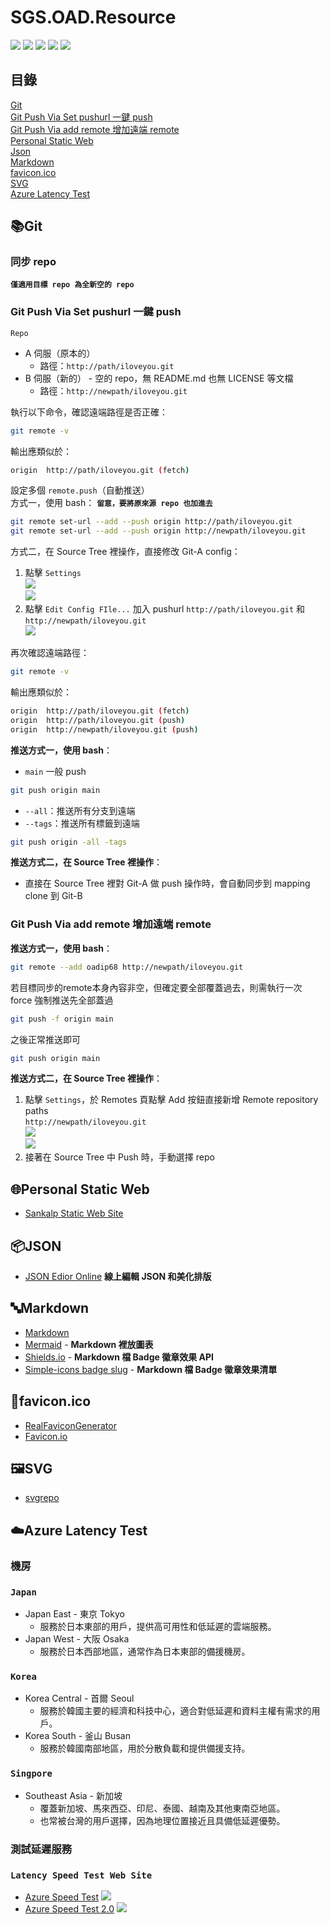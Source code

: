 # SGS.OAD.Resource

![](https://img.shields.io/badge/Tool-Resource-orange)
![](https://img.shields.io/badge/JSON-555?logo=json)
![](https://img.shields.io/badge/Mermaid-555?logo=mermaid)
![](https://img.shields.io/badge/Shields.io-555?logo=shieldsdotio)
![](https://img.shields.io/badge/Markdown-555?logo=markdown)

## 目錄

[Git](#📚git)  
[Git Push Via Set pushurl 一鍵 push](#git-push-via-set-pushurl-一鍵-push)  
[Git Push Via add remote 增加遠端 remote](#git-push-via-add-remote-增加遠端-remote)  
[Personal Static Web](#🌐personal-static-web)  
[Json](#📦json)  
[Markdown](#🔤markdown)  
[favicon.ico](#🎨faviconico)  
[SVG](#🖼️svg)  
[Azure Latency Test](#☁️azure-latency-test)

## 📚Git

### 同步 repo
**`僅適用目標 repo 為全新空的 repo`**

### Git Push Via Set pushurl 一鍵 push  
  `Repo`
  - A 伺服（原本的）
    - 路徑：`http://path/iloveyou.git`
  - B 伺服（新的） - 空的 repo，無 README.md 也無 LICENSE 等文檔
    - 路徑：`http://newpath/iloveyou.git`

  執行以下命令，確認遠端路徑是否正確：
  ```bash
  git remote -v
  ```
  輸出應類似於：
  ```bash
  origin  http://path/iloveyou.git (fetch)
  ```

  設定多個 `remote.push`（自動推送）  
  方式一，使用 bash：  **`留意，要將原來源 repo 也加進去`**
  ```bash
  git remote set-url --add --push origin http://path/iloveyou.git
  git remote set-url --add --push origin http://newpath/iloveyou.git
  ```
  方式二，在 Source Tree 裡操作，直接修改 Git-A config：
  1. 點擊 `Settings`  
    ![](./img/soucetree_repo_settings.png)  
    ![](./img/soucetree_repo_settings_repository_settings.png)
  2. 點擊 `Edit Config FIle...` 加入 pushurl `http://path/iloveyou.git` 和 `http://newpath/iloveyou.git`  
    ![](./img/soucetree_repo_config.png)

  再次確認遠端路徑：
  ```bash
  git remote -v
  ```
  輸出應類似於：
  ```bash
  origin  http://path/iloveyou.git (fetch)
  origin  http://path/iloveyou.git (push)
  origin  http://newpath/iloveyou.git (push)
  ```
  **推送方式一，使用 bash**：
  - `main` 一般 push
  ```bash
  git push origin main
  ```
  - `--all`：推送所有分支到遠端
  - `--tags`：推送所有標籤到遠端
  ```bash
  git push origin -all -tags
  ```
  **推送方式二，在 Source Tree 裡操作**：
  - 直接在 Source Tree 裡對 Git-A 做 push 操作時，會自動同步到 mapping clone 到 Git-B

### Git Push Via add remote 增加遠端 remote
**推送方式一，使用 bash**：
```bash
git remote --add oadip68 http://newpath/iloveyou.git
```
若目標同步的remote本身內容非空，但確定要全部覆蓋過去，則需執行一次 force 強制推送先全部蓋過
```bash
git push -f origin main
```
之後正常推送即可
```bash
git push origin main
```
**推送方式二，在 Source Tree 裡操作**：
  1. 點擊 `Settings`，於 Remotes 頁點擊 Add 按鈕直接新增 Remote repository paths  
    `http://newpath/iloveyou.git`  
    ![](./img/soucetree_repo_settings.png)  
    ![](./img/soucetree_repo_settings_repository_settings.png)
  2. 接著在 Source Tree 中 Push 時，手動選擇 repo

## 🌐Personal Static Web
- [Sankalp Static Web Site](http://twtpeoad002/sankalp/)

## 📦JSON
- [JSON Edior Online](https://jsoneditoronline.org/) **線上編輯 JSON 和美化排版**

## 🔤Markdown
- [Markdown](https://markdown.tw/)
- [Mermaid](https://mermaid.js.org/) - **Markdown 裡放圖表**
- [Shields.io](https://shields.io/) - **Markdown 檔 Badge 徽章效果 API**
- [Simple-icons badge slug](https://github.com/simple-icons/simple-icons/blob/master/slugs.md) - **Markdown 檔 Badge 徽章效果清單**

## 🎨favicon.ico
- [RealFaviconGenerator](https://realfavicongenerator.net/)
- [Favicon.io](https://favicon.io/)

## 🖼️SVG
- [svgrepo](https://www.svgrepo.com/vectors/github/)

## ☁️Azure Latency Test
### 機房
  ### `Japan`
  - Japan East - 東京 Tokyo
    - 服務於日本東部的用戶，提供高可用性和低延遲的雲端服務。
  - Japan West - 大阪 Osaka
    - 服務於日本西部地區，通常作為日本東部的備援機房。
  ### `Korea`
  - Korea Central - 首爾 Seoul
    - 服務於韓國主要的經濟和科技中心，適合對低延遲和資料主權有需求的用戶。
  - Korea South - 釜山 Busan
    - 服務於韓國南部地區，用於分散負載和提供備援支持。
  ### `Singpore`
  - Southeast Asia - 新加坡
    - 覆蓋新加坡、馬來西亞、印尼、泰國、越南及其他東南亞地區。
    - 也常被台灣的用戶選擇，因為地理位置接近且具備低延遲優勢。
### 測試延遲服務
  ### `Latency Speed Test Web Site`
  - [Azure Speed Test](https://www.azurespeed.com/Azure/Latency)
    ![](./img/azure_speed_test.png)
  - [Azure Speed Test 2.0](https://azurespeedtest.azurewebsites.net/)
    ![](./img/azure_speed_test_2.png)